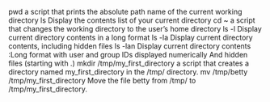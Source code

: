 pwd a script that prints the absolute path name of the current working directory
ls Display the contents list of your current directory
cd ~ a script that changes the working directory to the user’s home directory
ls -l Display current directory contents in a long format
ls -la Display current directory contents, including hidden files
ls -lan Display current directory contents :Long format with user and group IDs displayed numerically And hidden files (starting with .)
mkdir /tmp/my_first_directory a script that creates a directory named my_first_directory in the /tmp/ directory.
mv /tmp/betty /tmp/my_first_directory Move the file betty from /tmp/ to /tmp/my_first_directory. 
